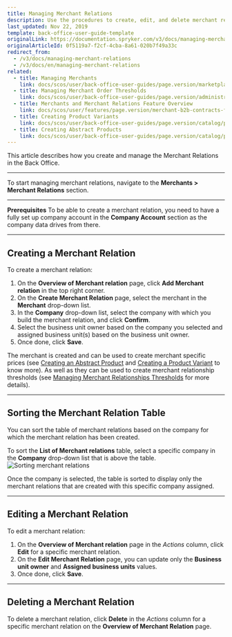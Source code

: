 ```yaml
---
title: Managing Merchant Relations
description: Use the procedures to create, edit, and delete merchant relations, or sort them by the company for which the merchant relation has been created.
last_updated: Nov 22, 2019
template: back-office-user-guide-template
originalLink: https://documentation.spryker.com/v3/docs/managing-merchant-relations
originalArticleId: 0f5119a7-f2cf-4cba-8a61-020b7f49a33c
redirect_from:
  - /v3/docs/managing-merchant-relations
  - /v3/docs/en/managing-merchant-relations
related:
  - title: Managing Merchants
    link: docs/scos/user/back-office-user-guides/page.version/marketplace/merchants-and-merchant-relations/managing-merchants.html
  - title: Managing Merchant Order Thresholds
    link: docs/scos/user/back-office-user-guides/page.version/administration/thresholds/managing-merchant-order-thresholds.html
  - title: Merchants and Merchant Relations Feature Overview
    link: docs/scos/user/features/page.version/merchant-b2b-contracts-feature-overview.html
  - title: Creating Product Variants
    link: docs/scos/user/back-office-user-guides/page.version/catalog/products/manage-concrete-products/creating-product-variants.html
  - title: Creating Abstract Products
    link: docs/scos/user/back-office-user-guides/page.version/catalog/products/manage-abstract-products/create-abstract-products-and-product-bundles.html
---
```


This article describes how you create and manage the Merchant Relations in the Back Office.
***
To start managing merchant relations, navigate to the **Merchants > Merchant Relations** section.
***
**Prerequisites**
To be able to create a merchant relation, you need to have a fully set up company account in the **Company Account** section as the company data drives from there.
***
## Creating a Merchant Relation
To create a merchant relation:
1. On the **Overview of Merchant relation** page, click **Add Merchant relation** in the top right corner.
2. On the **Create Merchant Relation** page, select the merchant in the **Merchant** drop-down list.
3. In the **Company** drop-down list, select the company with which you build the merchant relation, and click **Confirm**.
4. Select the business unit owner based on the company you selected and assigned business unit(s) based on the business unit owner. 
5. Once done, click **Save**.

The merchant is created and can be used to create merchant specific prices (see [Creating an Abstract Product](/docs/scos/user/back-office-user-guides/{{page.version}}/catalog/products/manage-abstract-products-and-product-bundles/create-abstract-products-and-product-bundles.html) and [Creating a Product Variant](/docs/scos/user/back-office-user-guides/{{page.version}}/catalog/products/manage-concrete-products/creating-product-variants.html) to know more). As well as they can be used to create merchant relationship thresholds (see [Managing Merchant Relationships Thresholds](/docs/scos/user/back-office-user-guides/{{page.version}}/administration/thresholds/managing-merchant-order-thresholds.html) for more details).
***
## Sorting the Merchant Relation Table
You can sort the table of merchant relations based on the company for which the merchant relation has been created.

To sort the **List of Merchant relations** table, select a specific company in the **Company** drop-down list that is above the table.
![Sorting merchant relations](https://spryker.s3.eu-central-1.amazonaws.com/docs/User+Guides/Back+Office+User+Guides/Merchants/Merchant+and+Merchant+Relations/Managing+Merchant+Relations/sorting-merchant-relations.png) 

Once the company is selected, the table is sorted to display only the merchant relations that are created with this specific company assigned.
***
## Editing a Merchant Relation
To edit a merchant relation:
1. On the **Overview of Merchant relation** page in the _Actions_ column, click **Edit** for a specific merchant relation.
2. On the **Edit Merchant Relation** page, you can update only the **Business unit owner** and **Assigned business units** values.
3. Once done, click **Save**.
***
## Deleting a Merchant Relation
To delete a merchant relation, click **Delete** in the _Actions_ column for a specific merchant relation on the **Overview of Merchant Relation** page.
